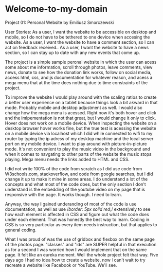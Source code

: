 # Welcome-to-my-domain
Project 01: Personal Website by Emiliusz Smorczewski

User Stories:
As a user, I want the website to be accessible on desktop and mobile, so I do not have to be tethered to one device when accesing the website.
As a user, I want the website to have a comment section, so I can act on feedback received..
As a user, I want the website to have a news section, so I can stay up to date with any new events that come up.

The project is a simple sample peronal website in which the user can acess some about me information, scroll through photos, leave comments, view news, donate to see how the donation link works, follow on social media, access html, css, and js documentation for whatever reason, and acess a mega menu that at the time does nothing due to time constraints of the project.

To improve the website I would play around with the scaling ratios to create a better user experience on a tablet because things look a bit akward in that mode. Probably mobile and desktop adjustment as well.
I would also change how the mega menu is acessed. Right now it's both hover and click and the imlpementation is not that great, but I would change it only to click. Hover does not work on a mobile device. When inspecting the website on a desktop browser hover works fine, but the true test is acessing the website on a mobile device via localhost which I did while connected to wifi to my router by typing the ip adress of my desktop machine and the local server port on my mobile device.
I want to play around with picture-in-picture mode. It's not convenient to play the music video in the background and when it comes to navgating to other parts of the website the music stops playing.
Mega menu needs the links added to HTML and CSS.

I did not write 100% of the code from scratch as I did use code from W3schools.com, stackoverflow, and code from google searches, but I did change it up to make it mine in some areas. I do understand a lot of the concepts and what most of the code does, but the only section I don't understand is the embedding of the youtube video on my page that is responsive with the page. It works though. I need to learn.

Anyway, the way I gained underanding of most of the code is use documentation, as well as use /*border: 5px solid red;*/ extensively to see how each element is affected in CSS and figure out what the code does under each element. That was honestly the best way to learn. Coding in CSS is so very particular as every item needs instruction, but that applies to general coding.

What I was proud of was the use of gridbox and flexbox on the same page of the photos page. "classes" and "ids" are SUPER helpful in that execution as for a second I was worried how I would implement that on the same page. It felt like an eureka moment. Well the whole project felt that way. Five days ago I had no idea how to create a website, now I can't wait to try recreate a website like Facebook or YouTube. We'll see.
